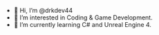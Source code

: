 - 👋 Hi, I’m @drkdev44
- 👀 I’m interested in Coding & Game Development.
- 🌱 I’m currently learning C# and Unreal Engine 4.

<!---
  Thanks for reading.
--->
